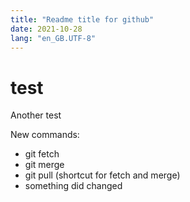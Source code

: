 ```yaml
---
title: "Readme title for github"
date: 2021-10-28
lang: "en_GB.UTF-8"
---
```

# test
Another test

New commands:
- git fetch
- git merge
- git pull (shortcut for fetch and merge)
- something did changed 


